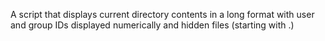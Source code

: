 A script that displays current directory contents in a long format with user and group IDs displayed numerically and hidden files (starting with .)
